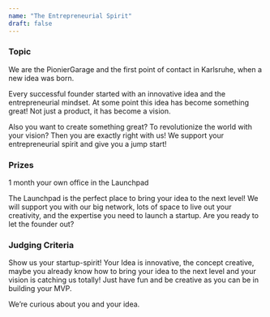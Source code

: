 ```yaml
---
name: "The Entrepreneurial Spirit"
draft: false
---
```


### Topic
We are the PionierGarage and the first point of contact in Karlsruhe, when a new idea was born.

Every successful founder started with an innovative idea and the entrepreneurial mindset.
At some point this idea has become something great! Not just a product, it has become a vision.

Also you want to create something great? To revolutionize the world with your vision?
Then you are exactly right with us! We support your entrepreneurial spirit and give you a jump start!

### Prizes
1 month your own office in the Launchpad

The Launchpad is the perfect place to bring your idea to the next level! We will support you with our big network, lots of space to live out your creativity, and the expertise you need to launch a startup.
Are you ready to let the founder out?

### Judging Criteria
Show us your startup-spirit! Your Idea is innovative, the concept creative, maybe you already know how to bring your idea to the next level and your vision is catching us totally! Just have fun and be creative as you can be in building your MVP.

We’re curious about you and your idea.
